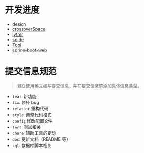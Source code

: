 # 开发进度
- [design](./design/README.md)
- [crossoverSpace](crossoverSpace/README.md)
- [lytmr](lytmr/README.md)
- [spide](./spide/README.md)
- [Tool](Tool/README.md)
- [spring-boot-web](./spring-boot-web/README.md)


# 提交信息规范
> 建议使用英文编写提交信息，并在提交信息前添加具体信息类型。
- `feat`: 新功能
- `fix`: 修补 bug
- `refactor` 重构代码
- `style`: 调整代码格式
- `config` 修改配置文件
- `test`: 测试相关
- `chore`: 辅助工具的变动
- `doc`: 更新文档（README 等）
- `sql`: 数据库脚本相关